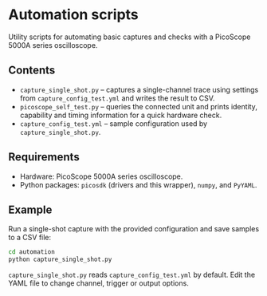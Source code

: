 # Automation scripts

Utility scripts for automating basic captures and checks with a PicoScope 5000A series oscilloscope.

## Contents

- `capture_single_shot.py` – captures a single-channel trace using settings from `capture_config_test.yml` and writes the result to CSV.
- `picoscope_self_test.py` – queries the connected unit and prints identity, capability and timing information for a quick hardware check.
- `capture_config_test.yml` – sample configuration used by `capture_single_shot.py`.

## Requirements

- Hardware: PicoScope 5000A series oscilloscope.
- Python packages: `picosdk` (drivers and this wrapper), `numpy`, and `PyYAML`.

## Example

Run a single-shot capture with the provided configuration and save samples to a CSV file:

```bash
cd automation
python capture_single_shot.py
```

`capture_single_shot.py` reads `capture_config_test.yml` by default. Edit the YAML file to change channel, trigger or output options.

